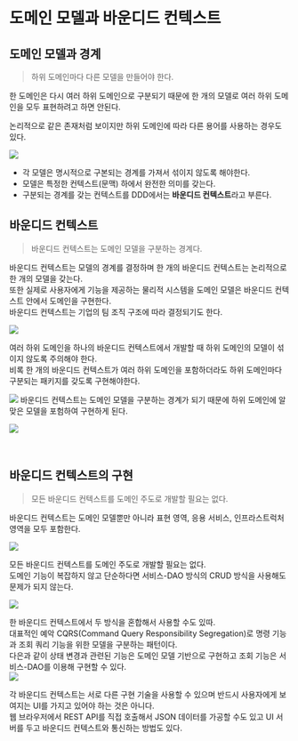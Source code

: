 # 도메인 모델과 바운디드 컨텍스트

## 도메인 모델과 경계

> 하위 도메인마다 다른 모델을 만들어야 한다.

한 도메인은 다시 여러 하위 도메인으로 구분되기 때문에 한 개의 모델로 여러 하위 도메인을 모두 표현하려고 하면 안된다.  
  
논리적으로 같은 존재처럼 보이지만 하위 도메인에 따라 다른 용어를 사용하는 경우도 있다.

![](https://user-images.githubusercontent.com/43809168/98814430-00e36280-2469-11eb-828b-043450bc9712.png)

- 각 모델은 명시적으로 구본되는 경계를 가져서 섞이지 않도록 해야한다.
- 모델은 특정한 컨텍스트(문맥) 하에서 완전한 의미를 갖는다.
- 구분되는 경계를 갖는 컨텍스트를 DDD에서는 **바운디드 컨텍스트**라고 부른다.

## 바운디드 컨텍스트
> 바운디드 컨텍스트는 도메인 모델을 구분하는 경계다.

바운디드 컨텍스트는 모델의 경계를 결정하며 한 개의 바운디드 컨텍스트는 논리적으로 한 개의 모델을 갖는다.  
또한 실제로 사용자에게 기능을 제공하는 물리적 시스템을 도메인 모델은 바운디드 컨텍스트 안에서 도메인을 구현한다.  
바운디드 컨텍스트는 기업의 팀 조직 구조에 따라 결정되기도 한다.

![](https://user-images.githubusercontent.com/43809168/98814818-93840180-2469-11eb-9c42-8bd99bc5a0e8.png)

여러 하위 도메인을 하나의 바운디드 컨텍스트에서 개발할 때 하위 도메인의 모델이 섞이지 않도록 주의해야 한다.  
비록 한 개의 바운디드 컨텍스트가 여러 하위 도메인을 포함하더라도 하위 도메인마다 구분되는 패키지를 갖도록 구현해야한다.

![](https://user-images.githubusercontent.com/43809168/98815005-d9d96080-2469-11eb-9a9b-8086ddeca016.png)
바운디드 컨텍스트는 도메인 모델을 구분하는 경계가 되기 때문에 하위 도메인에 알맞은 모델을 포험하여 구현하게 된다.


![](https://user-images.githubusercontent.com/43809168/98815024-e2319b80-2469-11eb-88ae-8908132d059f.png)

<br>

## 바운디드 컨텍스트의 구현
> 모든 바운디드 컨텍스트를 도메인 주도로 개발할 필요는 없다.

바운디드 컨텍스트는 도메인 모델뿐만 아니라 표현 영역, 응용 서비스, 인프라스트럭처 영역을 모두 포함한다.

![](https://user-images.githubusercontent.com/42582516/159478300-47648192-ea1c-46d2-9635-a954e8b1fa9b.png)

모든 바운디드 컨텍스트를 도메인 주도로 개발할 필요는 없다.  
도메인 기능이 복잡하지 않고 단순하다면 서비스-DAO 방식의 CRUD 방식을 사용해도 문제가 되지 않는다.

![](https://user-images.githubusercontent.com/42582516/159478979-68ad9157-0a92-4f51-b218-1d615c471009.png)

한 바운디드 컨텍스트에서 두 방식을 혼합해서 사용할 수도 있따.  
대표적인 예악 CQRS(Command Query Responsibility Segregation)로 명령 기능과 조회 쿼리 기능을 위한 모델을 구분하는 패턴이다.  
다은과 같이 상태 변경과 관련된 기능은 도메인 모델 기반으로 구현하고 조회 기능은 서비스-DAO를 이용해 구현할 수 있다.  
![](https://user-images.githubusercontent.com/42582516/159479376-500e3456-298e-4b53-82d4-af3e9b8c48cb.png)

각 바운디드 컨텍스트는 서로 다른 구현 기술을 사용할 수 있으며 반드시 사용자에게 보여지는 UI를 가지고 있어야 하는 것은 아니다.  
웹 브라우저에서 REST API를 직접 호출해서 JSON 데이터를 가공할 수도 있고 UI 서버를 두고 바운디드 컨텍스트와 통신하는 방법도 있다.

